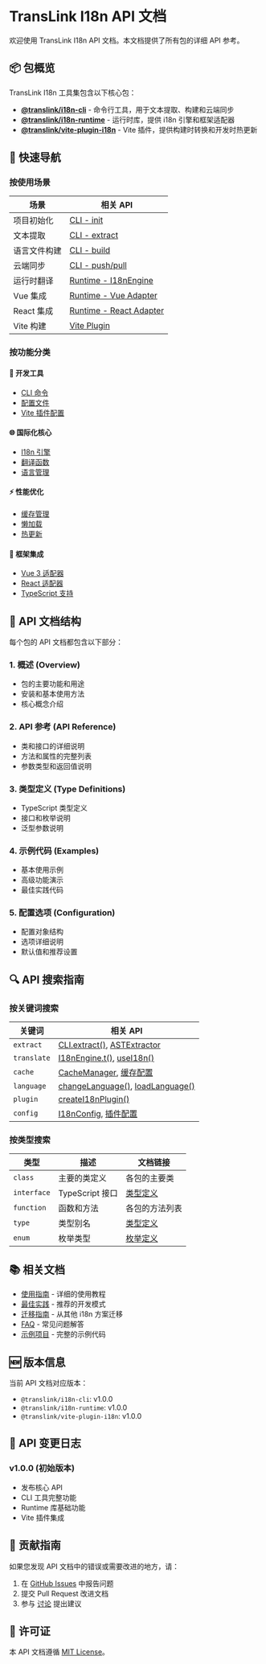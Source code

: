 # TransLink I18n API 文档

欢迎使用 TransLink I18n API 文档。本文档提供了所有包的详细 API 参考。

## 📦 包概览

TransLink I18n 工具集包含以下核心包：

- **[@translink/i18n-cli](./cli.md)** - 命令行工具，用于文本提取、构建和云端同步
- **[@translink/i18n-runtime](./runtime.md)** - 运行时库，提供 i18n 引擎和框架适配器
- **[@translink/vite-plugin-i18n](./vite-plugin.md)** - Vite 插件，提供构建时转换和开发时热更新

## 🚀 快速导航

### 按使用场景

| 场景 | 相关 API |
|------|----------|
| 项目初始化 | [CLI - init](./cli.md#init) |
| 文本提取 | [CLI - extract](./cli.md#extract) |
| 语言文件构建 | [CLI - build](./cli.md#build) |
| 云端同步 | [CLI - push/pull](./cli.md#push--pull) |
| 运行时翻译 | [Runtime - I18nEngine](./runtime.md#i18nengine) |
| Vue 集成 | [Runtime - Vue Adapter](./runtime.md#vue-adapter) |
| React 集成 | [Runtime - React Adapter](./runtime.md#react-adapter) |
| Vite 构建 | [Vite Plugin](./vite-plugin.md) |

### 按功能分类

#### 🔧 开发工具
- [CLI 命令](./cli.md#commands)
- [配置文件](./cli.md#configuration)
- [Vite 插件配置](./vite-plugin.md#configuration)

#### 🌐 国际化核心
- [I18n 引擎](./runtime.md#i18nengine)
- [翻译函数](./runtime.md#translation-functions)
- [语言管理](./runtime.md#language-management)

#### ⚡ 性能优化
- [缓存管理](./runtime.md#cache-manager)
- [懒加载](./runtime.md#lazy-loading)
- [热更新](./vite-plugin.md#hot-module-replacement)

#### 🔌 框架集成
- [Vue 3 适配器](./runtime.md#vue-adapter)
- [React 适配器](./runtime.md#react-adapter)
- [TypeScript 支持](./typescript.md)

## 📖 API 文档结构

每个包的 API 文档都包含以下部分：

### 1. 概述 (Overview)
- 包的主要功能和用途
- 安装和基本使用方法
- 核心概念介绍

### 2. API 参考 (API Reference)
- 类和接口的详细说明
- 方法和属性的完整列表
- 参数类型和返回值说明

### 3. 类型定义 (Type Definitions)
- TypeScript 类型定义
- 接口和枚举说明
- 泛型参数说明

### 4. 示例代码 (Examples)
- 基本使用示例
- 高级功能演示
- 最佳实践代码

### 5. 配置选项 (Configuration)
- 配置对象结构
- 选项详细说明
- 默认值和推荐设置

## 🔍 API 搜索指南

### 按关键词搜索

| 关键词 | 相关 API |
|--------|----------|
| `extract` | [CLI.extract()](./cli.md#extract), [ASTExtractor](./cli.md#astextractor) |
| `translate` | [I18nEngine.t()](./runtime.md#t), [useI18n()](./runtime.md#usei18n) |
| `cache` | [CacheManager](./runtime.md#cache-manager), [缓存配置](./runtime.md#cache-options) |
| `language` | [changeLanguage()](./runtime.md#changelanguage), [loadLanguage()](./runtime.md#loadlanguage) |
| `plugin` | [createI18nPlugin()](./vite-plugin.md#createi18nplugin) |
| `config` | [I18nConfig](./cli.md#i18nconfig), [插件配置](./vite-plugin.md#configuration) |

### 按类型搜索

| 类型 | 描述 | 文档链接 |
|------|------|----------|
| `class` | 主要的类定义 | 各包的主要类 |
| `interface` | TypeScript 接口 | [类型定义](./typescript.md) |
| `function` | 函数和方法 | 各包的方法列表 |
| `type` | 类型别名 | [类型定义](./typescript.md) |
| `enum` | 枚举类型 | [枚举定义](./typescript.md#enums) |

## 📚 相关文档

- [使用指南](../guides/README.md) - 详细的使用教程
- [最佳实践](../best-practices.md) - 推荐的开发模式
- [迁移指南](../migration-guide.md) - 从其他 i18n 方案迁移
- [FAQ](../faq.md) - 常见问题解答
- [示例项目](../../examples/README.md) - 完整的示例代码

## 🆕 版本信息

当前 API 文档对应版本：

- `@translink/i18n-cli`: v1.0.0
- `@translink/i18n-runtime`: v1.0.0
- `@translink/vite-plugin-i18n`: v1.0.0

## 📝 API 变更日志

### v1.0.0 (初始版本)
- 发布核心 API
- CLI 工具完整功能
- Runtime 库基础功能
- Vite 插件集成

## 🤝 贡献指南

如果您发现 API 文档中的错误或需要改进的地方，请：

1. 在 [GitHub Issues](https://github.com/lynncen/translink-i18n/issues) 中报告问题
2. 提交 Pull Request 改进文档
3. 参与 [讨论](https://github.com/lynncen/translink-i18n/discussions) 提出建议

## 📄 许可证

本 API 文档遵循 [MIT License](../../LICENSE)。
